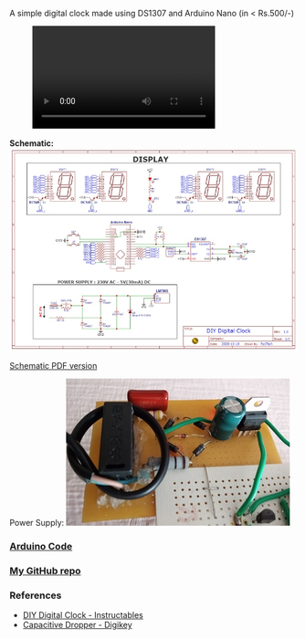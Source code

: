 A simple digital clock made using DS1307 and Arduino Nano (in < Rs.500/-)

<figure class="video_container">
  <video width="320" height="180" controls="true" allowfullscreen="true">
    <source src="media/video.mp4" type="video/mp4">
  </video>
</figure>

**Schematic:**
![Schematic](schematic.jpg "Clock")

<a href="https://pa1tech.github.io/DIY-Digital-Clock/schematic.pdf" target="_blank">Schematic PDF version</a>

Power Supply: 
![Power Supply](media/power.jpg "Power Supply")

### [Arduino Code](https://github.com/pa1tech/DIY-Digital-Clock/tree/main/Arduino%20Code)
### [My GitHub repo](https://github.com/pa1tech/DIY-Digital-Clock)

### References
* <a href="https://www.instructables.com/id/DIY-Digital-Clock-With-7-Segment-LED-Display/" target="_blank">DIY Digital Clock - Instructables</a>
* <a href="https://www.digikey.it/en/maker/projects/capacitive-dropper/965d2328b35e43079e4eb99cf717137f" target="_blank">Capacitive Dropper - Digikey</a>